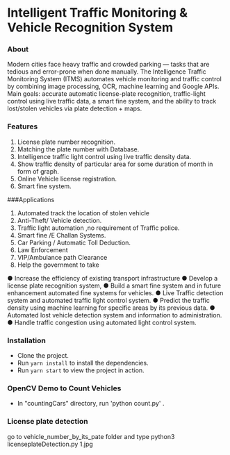 # Intelligent Traffic Monitoring & Vehicle Recognition System

### About
Modern cities face heavy traffic and crowded parking — tasks that are tedious and error-prone when done manually. The Intelligence Traffic Monitoring System (ITMS) automates vehicle monitoring and traffic control by combining image processing, OCR, machine learning and Google APIs.
Main goals: accurate automatic license-plate recognition, traffic-light control using live traffic data, a smart fine system, and the ability to track lost/stolen vehicles via plate detection + maps.

### Features
1. License plate number recognition.
2. Matching the plate number with Database.
3. Intelligence traffic light control using live traffic density data.
4. Show traffic density of particular area for some duration of month in form of graph.
5. Online Vehicle license registration.
6. Smart fine system.

###Applications
1. Automated track the location of stolen vehicle
2. Anti-Theft/ Vehicle detection.
3. Traffic light automation ,no requirement of Traffic police.
4. Smart fine /E Challan Systems.
5. Car Parking / Automatic Toll Deduction.
6. Law Enforcement
7. VIP/Ambulance path Clearance
8. Help the government to take

● Increase the efficiency of existing transport infrastructure
● Develop a license plate recognition system,
● Build a smart fine system and in future enhancement automated fine systems for vehicles.
● Live Traffic detection system and automated traffic light control system.
● Predict the traffic density using machine learning for specific areas by its previous data.
● Automated lost vehicle detection system and information to administration.
● Handle traffic congestion using automated light control system.

### Installation
* Clone the project.
* Run `yarn install` to install the dependencies.
* Run `yarn start` to view the project in action.

### OpenCV Demo to Count Vehicles
* In "countingCars" directory, run 'python count.py' .

### License plate detection
go to vehicle_number_by_its_pate folder and type python3 licenseplateDetection.py 1.jpg

